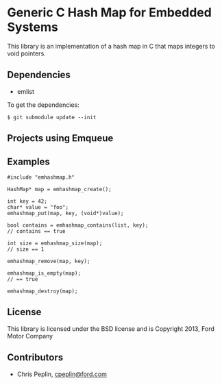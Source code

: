 Generic C Hash Map for Embedded Systems
====================================

This library is an implementation of a hash map in C that maps integers to void
pointers.

## Dependencies

* emlist

To get the dependencies:

    $ git submodule update --init

## Projects using Emqueue

## Examples

    #include "emhashmap.h"

    HashMap* map = emhashmap_create();

    int key = 42;
    char* value = "foo";
    emhashmap_put(map, key, (void*)value);

    bool contains = emhashmap_contains(list, key);
    // contains == true

    int size = emhashmap_size(map);
    // size == 1

    emhashmap_remove(map, key);

    emhashmap_is_empty(map);
    // == true

    emhashmap_destroy(map);

## License

This library is licensed under the BSD license and is Copyright 2013,
Ford Motor Company

## Contributors

* Chris Peplin, cpeplin@ford.com
